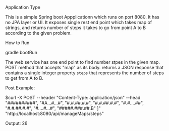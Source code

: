 
Application Type

This is a simple Spring boot Appplicationn which runs on port 8080. It has no JPA layer or UI. It exposes single rest end point which takes map of strings, and returns number of steps it takes to go from point A to B according to the given problem.


How to Run

gradle bootRun


The web service has one end point to find number stpes in the given map. POST method that accepts "map" as its body. returns a JSON response that
contains a single integer property `steps` that represents the number of steps to get from A to B.

Post Example:

 $curl -X POST --header "Content-Type: application/json" --head
  \"##########\",
  \"#A...#...#\",
  \"#.#.##.#.#\",
  \"#.#.##.#.#\",
  \"#.#....##\",
  \"#.#.##.#.#\",
  \"#....#...#\",
  \"#####.###.##.B\"
]" "http://localhost:8080/api/manageMaps/steps"

Output: 26






